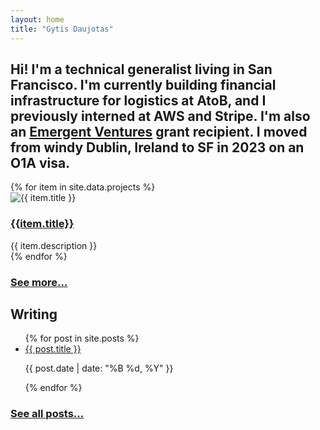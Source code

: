 ```yaml
---
layout: home
title: "Gytis Daujotas"
---
```


<div class="home-grid">

<div class="bio gap-4 flex flex-col">
<h2>
Hi! I'm a technical generalist living in San Francisco. I'm currently building financial infrastructure for logistics at AtoB, and I previously interned at AWS and Stripe. I'm also an <a href="https://newscience.org/emergent-ventures-winners/">Emergent Ventures</a> grant recipient. I moved from windy Dublin, Ireland to SF in 2023 on an O1A visa.
</h2>
</div>
<div class="projects">
<div class="flex flex-col gap-4 pb-6">
{% for item in site.data.projects %}
    <div class="flex gap-2 flex-row md:flex-col">
    <div>
    <img src="{{ item.image }}" alt="{{ item.title }}" class="image-placeholder">
    </div>
    <div>
    <h3>
      <a href="{{ item.link }}">
        {{item.title}}
      </a>
      </h3>
      <div class="no-decoration">{{ item.description }}</div>
      </div>
    </div>
{% endfor %}
</div>

<h3>
<a href="/projects">See more...</a>
</h3>

</div>
<div class="blog">

<h2>Writing</h2>

<ul class="flex flex-col gap-4 pt-6 pb-6">
{% for post in site.posts %}
<li>
 <a href="{{ post.url }}">{{ post.title }}</a>
 <p>{{ post.date | date: "%B %d, %Y" }}</p>
</li>
{% endfor %}
</ul>
<h3><a href="/posts">See all posts...</a></h3>

</div>

</div>
